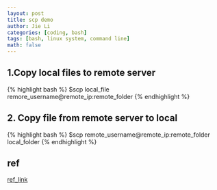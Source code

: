 ```yaml
---
layout: post
title: scp demo
author: Jie Li
categories: [coding, bash]
tags: [bash, linux system, command line]
math: false
---
```


## 1.Copy local files to remote server
{% highlight bash %}
$scp local_file remore_username@remote_ip:remote_folder
{% endhighlight %}

## 2. Copy file from remote server to local
{% highlight bash %}
$scp remote_username@remote_ip:remote_folder local_folder
{% endhighlight %}

## ref
[ref_link](https://linuxtools-rst.readthedocs.io/zh_CN/latest/tool/scp.html)
